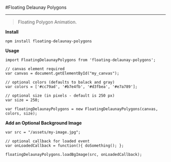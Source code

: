 #Floating Delaunay Polygons

----
>Floating Polygon Animation.

**Install**

>

    npm install floating-delaunay-polygons

**Usage**

>
    import FloatingDelaunayPolygons from 'floating-delaunay-polygons';

    // canvas element required
    var canvas = document.getElementById("my_canvas");

    // optional colors (defaults to balack and gray)
    var colors = ['#cc79ad', '#b7e4fb', '#d3fbea', '#e7a789'];

    // optional size (in pixels - default is 250 px)
    var size = 250;

    var floatingDelaunayPolygons = new FloatingDelaunayPolygons(canvas, colors, size);

**Add an Optional Background Image**

>

    var src = "/assets/my-image.jpg";

    // optional callback for loaded event
    var onLoadedCallback = function(){ doSomething(); };

    floatingDelaunayPolygons.loadBgImage(src, onLoadedCallback);

